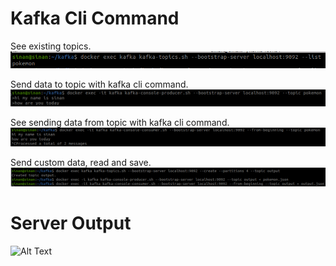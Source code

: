 # Kafka Cli Command

See existing topics.
![Alt Text](images/topic-list.png)

Send data to topic with kafka cli command.
![Alt Text](images/producer.png)

See sending data from topic with kafka cli command.
![Alt Text](images/consumer.png)

Send custom data, read and save.
![Alt Text](images/send-and-read-data.png)


# Server Output
![Alt Text](images/fast-api.png)

